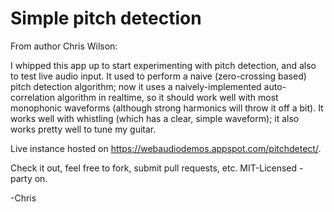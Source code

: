 # Simple pitch detection

From author Chris Wilson:

I whipped this app up to start experimenting with pitch detection, and also to test live audio input.  It used to perform a naive (zero-crossing based) pitch detection algorithm; now it uses a naively-implemented auto-correlation algorithm in realtime, so it should work well with most monophonic waveforms (although strong harmonics will throw it off a bit).  It works well with whistling (which has a clear, simple waveform); it also works pretty well to tune my guitar.

Live instance hosted on https://webaudiodemos.appspot.com/pitchdetect/.

Check it out, feel free to fork, submit pull requests, etc.  MIT-Licensed - party on.

-Chris
